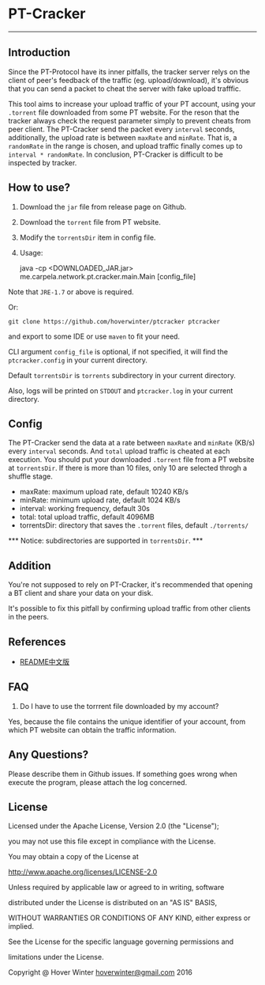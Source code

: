 # PT-Cracker
---

## Introduction

Since the PT-Protocol have its inner pitfalls, the tracker server relys on the client of peer's feedback of the traffic (eg. upload/download), it's obvious that you can send a packet to cheat the server with fake upload trafffic.

This tool aims to increase your upload traffic of your PT account, using your `.torrent` file downloaded from some PT website. For the reson that the tracker always check the request parameter simply to prevent cheats from peer client. The PT-Cracker send the packet every `interval` seconds, additionally, the upload rate is between `maxRate` and `minRate`. That is, a `randomRate` in the range is chosen, and upload traffic finally comes up to `interval * randomRate`. In conclusion, PT-Cracker is difficult to be inspected by tracker.

## How to use?

1. Download the `jar` file from release page on Github.

2. Download the `torrent` file from PT website.

3. Modify the `torrentsDir` item in config file.

4. Usage:

    java -cp  <DOWNLOADED_JAR.jar>  me.carpela.network.pt.cracker.main.Main [config_file]

Note that `JRE-1.7` or above is required.

Or:
	
	git clone https://github.com/hoverwinter/ptcracker ptcracker

and export to some IDE or use `maven` to fit your need.

CLI argument `config_file` is optional, if not specified, it will find the `ptcracker.config` in your current directory.

Default `torrentsDir` is `torrents` subdirectory in your current directory.

Also, logs will be printed on `STDOUT` and `ptcracker.log` in your current directory.

## Config

The PT-Cracker send the data at a rate between `maxRate` and `minRate` (KB/s) every `interval` seconds. And `total` upload traffic is cheated at each execution. You should put your downloaded `.torrent` file from a PT website at `torrentsDir`. If there is more than 10 files, only 10 are selected throgh a shuffle stage.

- maxRate: maximum upload rate, default 10240 KB/s
- minRate: minimum upload rate, default 1024 KB/s
- interval: working frequency, default 30s
- total: total upload traffic, default 4096MB
- torrentsDir: directory that saves the `.torrent` files, default `./torrents/`

*** Notice: subdirectories are supported in `torrentsDir`. ***

## Addition

You're not supposed to rely on PT-Cracker, it's recommended that opening a BT client and share your data on your disk.

It's possible to fix this pitfall by confirming upload traffic from other clients in the peers.

## References

- [README中文版](README_CN.md)

## FAQ

1. Do I have to use the torrrent file downloaded by my account?

Yes, because the file contains the unique identifier of your account, from which PT website can obtain the traffic information.

## Any Questions?

Please describe them in Github issues. If something goes wrong when execute the program, please attach the log concerned.

## License

Licensed under the Apache License, Version 2.0 (the "License");

you may not use this file except in compliance with the License.

You may obtain a copy of the License at

http://www.apache.org/licenses/LICENSE-2.0

Unless required by applicable law or agreed to in writing, software

distributed under the License is distributed on an "AS IS" BASIS,

WITHOUT WARRANTIES OR CONDITIONS OF ANY KIND, either express or implied.

See the License for the specific language governing permissions and

limitations under the License.


Copyright @ Hover Winter <hoverwinter@gmail.com> 2016
